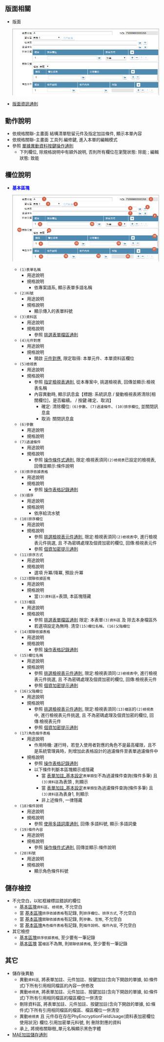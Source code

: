 ## <div id="layout">版面相關</div>
* 版面

    ![pic][image_FADataSource]
* [版面資訊通則][link_ruleother1]
		
## <div id="form-action">動作說明</div>
* 依規格關聯-主畫面 結構清單駐留元件及指定加註條件, 顯示本單內容
* 依規格關聯-主畫面 工具列.編修鍵, 進入本單的編輯模式
* 參照 [單據異動資料按鍵操作通則][link_rulebutton2]
    * 下列欄位, 除規格說明中有額外說明, 否則所有欄位在瀏覽狀態: 除能 ; 編輯狀態: 致能

## <div id="object-desc">欄位說明</div>
* <p id="fieldbreak1" style="color:blue;font-weight:bold">基本區塊</p>

    ![pic][image_fieldbreak1]
    * `(1)表單名稱`
        * 用途說明
        * 規格說明
            * 依專案語系, 顯示表單多語名稱
    * `(2)料號`
        * 用途說明
        * 規格說明
            * 顯示傳入的表單料號
    * `(3)資料區`
        * 用途說明
        * 規格說明
            * 參照 [挑選表單檔區通則][link_ruleother4]
    * `(4)元件對應`
        * 用途說明
        * 規格說明
            * 開啟 [元件對應][link_FAConnect], 限定取得: 本單元件、本單資料區欄位
    * `(5)檢視表`
        * 用途說明
        * 規格說明
            * 參照 [指定檢視表通則][link_ruledialog4], 從本專案中, 挑選檢視表, 回傳並顯示:檢視表名稱
            * 內容異動時, 顯示訊息盒【標題: 系統訊息 / 變動檢視表將清除[相關欄位]，是否繼續。 / 按鍵:確定、取消】
                * 確定: 清除欄位: `(6)參數`、`(7)過濾條件`、`(10)排序欄位`, 並關閉訊息盒
                * 取消: 關閉訊息盒
    * `(6)參數`
        * 用途說明
        * 規格說明
    * `(7)過濾條件`
        * 用途說明
        * 規格說明
            * 參照 [操作條件式通則][link_ruledialog1], 限定:檢視表須同`(2)檢視表`已設定的檢視表, 回傳並顯示:條件說明
    * `(8)排序依據表格`
        * 用途說明
        * 規格說明
            * 參照 [操作表格記錄通則][link_rulebutton3]
    * `(9)順序`
        * 用途說明
        * 規格說明    
            * 依序給流水號
    * `(10)排序欄位`
        * 用途說明
        * 規格說明
            * 參照 [挑選檢視表元件通則][link_ruledialog8], 限定:檢視表須同`(2)檢視表`中, 進行檢視表元件挑選, 且 不為密碼處理及個資加密的欄位, 回傳:檢視表元件
            * 參照 [個資加密提示通則][link_ruleother11]
    * `(11)排序方式`
        * 用途說明
        * 規格說明
            * 選項 升冪/降冪, 預設:升冪
    * `(12)關聯依據區塊`
        * 用途說明
        * 規格說明
            * 當`(3)資料區`=表頭, 本區塊隱藏
    * `(13)檔區`
        * 用途說明
        * 規格說明
            * 參照 [挑選表單檔區通則][link_ruleother4] 限定: 本表單`(3)資料區` 及 除去本身檔區外
            * 若選項設定為無時. 清空`(15)欄位名稱`、`(16)父階欄位`
    * `(14)關聯依據表格`
        * 用途說明
        * 規格說明
            * 參照 [操作表格記錄通則][link_rulebutton3]
    * `(15)欄位名稱`
        * 用途說明
        * 規格說明
            * 參照 [挑選檢視表元件通則][link_ruledialog8], 限定:檢視表須同`(2)檢視表`中, 進行檢視表元件挑選, 且 不為密碼處理及個資加密的欄位, 回傳:檢視表元件
            * 參照 [個資加密提示通則][link_ruleother11]
    * `(16)父階欄位`
        * 用途說明
        * 規格說明
            * 參照 [挑選檢視表元件通則][link_ruledialog8], 限定:檢視表須同`(13)檔區`的`(2)檢視表`中, 進行檢視表元件挑選, 且 不為密碼處理及個資加密的欄位, 回傳:檢視表元件
            * 參照 [個資加密提示通則][link_ruleother11]
    * `(17)角色條件表格`
        * 用途說明
            * 作用時機: 運行時，若登入使用者對應的角色不是最高權限，且不是系統管理員時，則增加此表格設計的過濾條件至表單過濾條件中
        * 規格說明
            * 參照 [操作表格記錄通則][link_rulebutton3]
            * 以下條件判斷本區塊顯示或隱藏
                * 當 [表單加註_基本設定][link_FormAnnotation_fieldbreak1]`表單類型`不為過濾條件查詢(條件多筆) 且 `(3)資料區`為表頭 , 則顯示
                * 當 [表單加註_基本設定][link_FormAnnotation_fieldbreak1]`表單類型`為過濾條件查詢(條件多筆) 且 `(3)資料區`為表身1, 則顯示
                * 非上述條件, 一律隱藏
    * `(18)條件說明`
        * 用途說明
        * 規格說明
            * 參照 [使用多語詞庫通則][link_ruledialog2], 回傳:多語料號, 顯示:多語詞彙
    * `(19)條件內容`
        * 用途說明
        * 規格說明
            * 參照 [操作條件式通則][link_ruledialog1], 回傳並顯示:條件說明
    * `(20)料號`
        * 用途說明
        * 規格說明
            * 顯示角色條件料號

## <div id="save-action">儲存檢控</div>
* 不允空白，以紅框線標註錯誤的欄位
    * [基本區塊][link_fieldbreak1]`資料區`、`檢視表`, 不允空白
    * 當 [基本區塊][link_fieldbreak1]`排序依據表格`有記錄, 則`排序欄位`、`排序方式`, 不允空白
    * 當 [基本區塊][link_fieldbreak1]`關聯依據表格`有記錄, 則`參數`、`型態`, 不允空白
    * 當 [基本區塊][link_fieldbreak1]`角色條件表格`有記錄, 則`條件說明`、`條件內容`, 不允空白
* 其它檢控
    * [基本區塊][link_fieldbreak1]`排序依據表格`, 至少要有一筆記錄
    * [基本區塊][link_fieldbreak1] 當`檔區`不為無, 則`關聯依據表格`, 至少要有一筆記錄

## <div id="other-desc">其它</div>
* 儲存後異動
    * 異動`資料區`, 將表單加註、元件加註、按鍵加註(含向下開啟的單據, 如:條件式)下所有引用相同檔區的內容一併修改
    * 異動`檢視表`, 將表單加註、元件加註、按鍵加註(含向下開啟的單據, 如:條件式)下所有引用相同檔區的檔區欄位一併清空
    * 刪除資料區, 將表單加註、元件加註、按鍵加註(含向下開啟的單據, 如:條件式)下所有引用相同檔區的檔區、檔區欄位一併清空
    * 異動`檢視表` 且 元件存在存在PhyEncryptionFieldUsage(資料表加密欄位使用狀況) 欄位.引用加密單元料號, 則 刪除對應的資料
    * 承上, 將規格關聯樹_單元名稱顯示黑色字體
* [MAE加註儲存通則][link_ruleother5]

<!-- 圖片 -->
[image_FADataSource]:attachment/FADataSource.png
[image_fieldbreak1]:attachment/fieldbreak1.png

<!-- 超連結 -->
[link_ruleother1]:../RulesOther/README#ruleother1 "共用通則_其它/版面資訊通則"
[link_ruleother4]:../RulesOther/README#ruleother4 "共用通則_其它/挑選表單檔區通則"
[link_ruledialog2]:../RulesDialog/README#ruledialog2 "共用通則_開啟單據/使用多語詞庫通則"
[link_ruledialog1]:../RulesDialog/README#ruledialog1 "共用通則_開啟單據/操作條件式通則"
[link_ruledialog4]:../RulesDialog/README#ruledialog4 "共用通則_開啟單據/挑選檢視表通則"
[link_ruledialog8]:../RulesDialog/README#ruledialog8 "共用通則_開啟單據/挑選檢視表元件通則"
[link_rulebutton2]:../RulesButton/README#rulebutton2 "共用通則_按鍵/單據異動資料按鍵操作通則"
[link_rulebutton3]:../RulesButton/README#rulebutton3 "共用通則_按鍵操作/操作表格記錄通則"
[link_ruleother11]:../RulesOther/README#ruleother11 "共用通則_其它/個資加密提示通則"
[link_ruleother5]:../RulesOther/README#ruleother5 "共用通則_其它/MAE加註儲存通則"
[link_fieldbreak1]:#fieldbreak1 "欄位說明/基本區塊"
[link_FAConnect]:../FAConnect/README "元件對應"
[link_FormAnnotation_fieldbreak1]:../FormAnnotation/README#fieldbreak1 "表單加註_基本設定/區塊1"